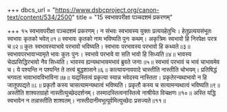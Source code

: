 +++
dbcs_url = "https://www.dsbcproject.org/canon-text/content/534/2500"
title = "15 स्वभावपरीक्षा पञ्चदशमं प्रकरणम्"

+++
१५
स्वभावपरीक्षा पञ्चदशमं प्रकरणम्।
न संभवः स्वभावस्य युक्तः प्रत्ययहेतुभिः। 
हेतुप्रत्ययसंभूतः स्वभावः कृतको भवेत्॥१॥
स्वभावः कृतको नाम भविष्यति पुनः कथम्। 
अकृत्रिमः स्वभावो हि निरपेक्षः परत्र च॥२॥
कुतः स्वभावस्याभावे परभावो भविष्यति। 
स्वभावः परभावस्य परभावो हि कथ्यते॥३॥
स्वभावपरभावाभ्यामृते भावः कुतः पुनः। 
स्वभावे परभावे वा सति भावो हि सिध्यति॥४॥
भावस्य चेदप्रसिद्धिरभावो नैव सिध्यति। 
भावस्य ह्यन्यथाभावमभावं ब्रुवते जनाः॥५॥
स्वभावं परभावं च भावं चाभावमेव च। 
ये पश्यन्ति न पश्यन्ति ते तत्त्वं बुद्धशासने॥६॥
कात्यायनाववादे चास्तीति नास्तीति चोभयम्। 
प्रतिषिद्धं भगवता भावाभावविभाविना॥७॥
यद्यस्तित्वं प्रकृत्या स्यान्न भवेदस्य नास्तिता। 
प्रकृतेरन्यथाभावो न हि जातूपपद्यते॥८॥
प्रकृतौ कस्य चासत्यामन्यथात्वं भविष्यति। 
प्रकृतौ कस्य च सत्यामन्यथात्वं भविष्यति॥९॥
अस्तीति शाश्वतग्राहो नास्तीत्युच्छेददर्शनम्। 
तस्मादस्तित्वनास्तित्वे नाश्रीयेत विचक्षणः॥१०॥
अस्ति यद्धि स्वभावेन न तन्नास्तीति शाश्वतम्। 
नास्तीदानीमभूत्पूर्वमित्युच्छेदः प्रसज्यते॥११॥
